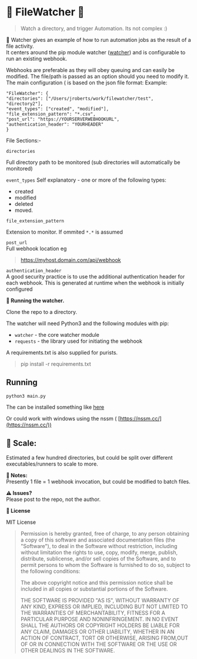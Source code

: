 


# 👀 FileWatcher 👀

> Watch a directory, and trigger Automation. Its not complex :) 


👀 Watcher gives an example of how to run automation jobs as the result of a file activity.  
It centers around the pip module watcher ([watcher](https://pypi.org/project/watcher/)) and is configurable to run an existing webhook.

Webhooks are preferable as they will obey queuing and can easily be modified. The file/path is passed as an option should you need to modify it. 
The main configuration ( is based on the json file format:
Example:

    "FileWatcher": {
    "directories": ["/Users/jroberts/work/filewatcher/test", "directory2"],
    "event_types": ["created", "modified"],
    "file_extension_pattern": "*.csv",
    "post_url": "https://YOURSERVERWEBHOOKURL",
    "authentication_header": "YOURHEADER"
    }

File Sections:-

    directories 
Full directory path to be monitored (sub directories will automatically be monitored)


   `event_types`
Self explanatory - one or more of the following types:  

 - created 	
 - modified 	
 - deleted 	
 - moved.


`file_extension_pattern`

Extension to monitor. If ommited `*.*` is assumed

 `post_url`  
Full webhook location eg 

> https://myhost.domain.com/api/webhook

 `authentication_header`  
 A good security practice is to use the additional authentication header for each webhook. This is generated at runtime when the webhook is initially configured

**🔧 Running the watcher.**

Clone the repo to a directory.

The watcher will need Python3 and the following modules with pip:
- `watcher` - the core watcher module
- `requests` - the library used for initiating the webhook

A requirements.txt is also supplied for purists.
   
>  pip install -r requirements.txt

## Running

`python3 main.py`  

The can be installed something like [here](https://medium.com/codex/setup-a-python-script-as-a-service-through-systemctl-systemd-f0cc55a42267)

Or could work with windows using the nssm ( [https://nssm.cc/](https://nssm.cc/))

## 📏 Scale:  

Estimated a few hundred directories, but could be split over different executables/runners to scale to more.

**📝 Notes:**  
Presently 1 file = 1 webhook invocation, but could be modified to batch files.

**⚠️ Issues?**  
Please post to the repo, not the author.

**📜 License**  

MIT License  

> Permission is hereby granted, free of charge, to any person obtaining
> a copy of this software and associated documentation files (the
> "Software"), to deal in the Software without restriction, including
> without limitation the rights to use, copy, modify, merge, publish,
> distribute, sublicense, and/or sell copies of the Software, and to
> permit persons to whom the Software is furnished to do so, subject to
> the following conditions:
> 
>  The above copyright notice and this permission notice shall be
> included in all copies or substantial portions of the Software.
> 
> THE SOFTWARE IS PROVIDED "AS IS", WITHOUT WARRANTY OF ANY KIND,
> EXPRESS OR IMPLIED, INCLUDING BUT NOT LIMITED TO THE WARRANTIES OF
> MERCHANTABILITY, FITNESS FOR A PARTICULAR PURPOSE AND NONINFRINGEMENT.
> IN NO EVENT SHALL THE AUTHORS OR COPYRIGHT HOLDERS BE LIABLE FOR ANY
> CLAIM, DAMAGES OR OTHER LIABILITY, WHETHER IN AN ACTION OF CONTRACT,
> TORT OR OTHERWISE, ARISING FROM,OUT OF OR IN CONNECTION WITH THE
> SOFTWARE OR THE USE OR OTHER DEALINGS IN THE SOFTWARE.
